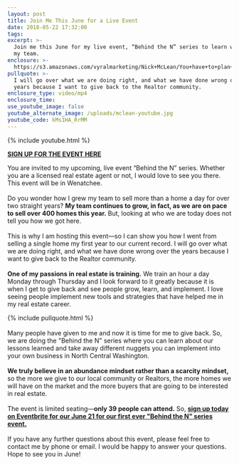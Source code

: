 ```yaml
---
layout: post
title: Join Me This June for a Live Event
date: 2018-05-22 17:32:00
tags:
excerpt: >-
  Join me this June for my live event, “Behind the N” series to learn what from
  my team.
enclosure: >-
  https://s3.amazonaws.com/vyralmarketing/Nick+McLean/You+have+to+plan+ahead+to+stay+ahead.mp4
pullquote: >-
  I will go over what we are doing right, and what we have done wrong over the
  years because I want to give back to the Realtor community.
enclosure_type: video/mp4
enclosure_time:
use_youtube_image: false
youtube_alternate_image: /uploads/mclean-youtube.jpg
youtube_code: kMs1HA_RrMM
---
```


{% include youtube.html %}

**[SIGN UP FOR THE EVENT HERE](https://www.eventbrite.com/e/behind-the-n-tickets-46111800637)**

You are invited to my upcoming, live event “Behind the N” series. Whether you are a licensed real estate agent or not, I would love to see you there. This event will be in Wenatchee.&nbsp;<br>&nbsp;<br>Do you wonder how I grew my team to sell more than a home a day for over two straight years? **My team continues to grow, in fact, as we are on pace to sell over 400 homes this year.** But, looking at who we are today does not tell you how we got here.<br>&nbsp;<br>This is why I am hosting this event—so I can show you how I went from selling a single home my first year to our current record. I will go over what we are doing right, and what we have done wrong over the years because I want to give back to the Realtor community.<br>&nbsp;<br>**One of my passions in real estate is training.** We train an hour a day Monday through Thursday and I look forward to it greatly because it is when I get to give back and see people grow, learn, and implement. I love seeing people implement new tools and strategies that have helped me in my real estate career.

{% include pullquote.html %}<br>&nbsp;<br>Many people have given to me and now it is time for me to give back. So, we are doing the "Behind the N" series where you can learn about our lessons learned and take away different nuggets you can implement into your own business in North Central Washington.<br>&nbsp;<br>**We truly believe in an abundance mindset rather than a scarcity mindset,** so the more we give to our local community or Realtors, the more homes we will have on the market and the more buyers that are going to be interested in real estate.<br>&nbsp;<br>The event is limited seating—**only 39 people can attend.** So, **[sign up today on Eventbrite for our June 21 for our first ever "Behind the N" series event.](https://www.eventbrite.com/e/behind-the-n-tickets-46111800637)**<br>&nbsp;<br>If you have any further questions about this event, please feel free to contact me by phone or email. I would be happy to answer your questions. Hope to see you in June!